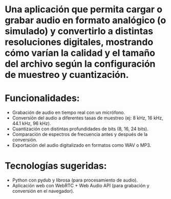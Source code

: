 # Una aplicación que permita cargar o grabar audio en formato analógico (o simulado) y convertirlo a distintas resoluciones digitales, mostrando cómo varían la calidad y el tamaño del archivo según la configuración de muestreo y cuantización.
# Funcionalidades:
- Grabación de audio en tiempo real con un micrófono.
- Conversión del audio a diferentes tasas de muestreo (ej: 8 kHz, 16 kHz, 44.1 kHz,
96 kHz).
- Cuantización con distintas profundidades de bits (8, 16, 24 bits).
- Comparación de espectros de frecuencia antes y después de la conversión.
- Exportación del audio digitalizado en formatos como WAV o MP3.
# Tecnologías sugeridas:
- Python con pydub y librosa (para procesamiento de audio).
- Aplicación web con WebRTC + Web Audio API (para grabación y conversión en el
navegador).
